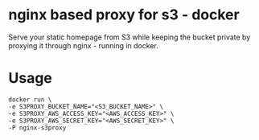 # nginx based proxy for s3 - docker

Serve your static homepage from S3 while keeping the bucket private by proxying
it through nginx - running in docker.

# Usage

    docker run \
    -e S3PROXY_BUCKET_NAME="<S3_BUCKET_NAME>" \
    -e S3PROXY_AWS_ACCESS_KEY="<AWS_ACCESS_KEY>" \
    -e S3PROXY_AWS_SECRET_KEY="<AWS_SECRET_KEY>" \
    -P nginx-s3proxy
